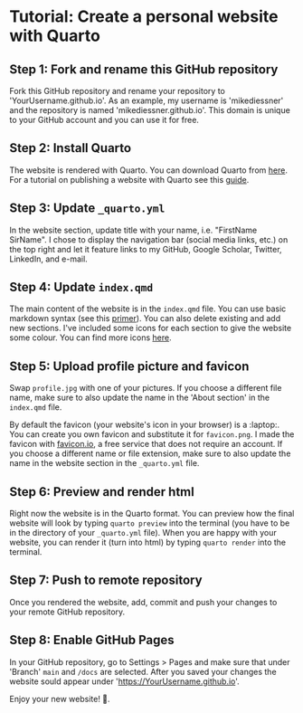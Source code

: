 # Tutorial: Create a personal website with Quarto

## Step 1: Fork and rename this GitHub repository

Fork this GitHub repository and rename your repository to
'YourUsername.github.io'. As an example, my username is 'mikediessner' and the
repository is named 'mikediessner.github.io'. This domain is unique to your
GitHub account and you can use it for free.

## Step 2: Install Quarto

The website is rendered with Quarto. You can download Quarto from
[here](https://quarto.org/docs/get-started/). For a tutorial on publishing a
website with Quarto see this [guide](https://quarto.org/docs/websites/).

## Step 3: Update ``_quarto.yml``

In the website section, update title with your name, i.e. "FirstName SirName".
I chose to display the navigation bar (social media links, etc.) on the top
right and let it feature links to my GitHub, Google Scholar, Twitter, LinkedIn, 
and e-mail.

## Step 4: Update ``index.qmd``

The main content of the website is in the ``index.qmd`` file. You can use basic
markdown syntax (see this
[primer](https://quarto.org/docs/authoring/markdown-basics.html)). You can also
delete existing and add new sections. I've included some icons for each section
to give the website some colour. You can find more icons
[here](https://gist.github.com/rxaviers/7360908).

## Step 5: Upload profile picture and favicon

Swap ``profile.jpg`` with one of your pictures. If you choose a different file
name, make sure to also update the name in the 'About section' in the
``index.qmd`` file.

By default the favicon (your website's icon in your browser) is a :laptop:. You
can create you own favicon and substitute it for ``favicon.png``. I made the
favicon with [favicon.io](https://favicon.io), a free service that does not
require an account. If you choose a different name or file extension, make sure
to also update the name in the website section in the ``_quarto.yml`` file. 

## Step 6: Preview and render html

Right now the website is in the Quarto format. You can preview how the final
website will look by typing ``quarto preview`` into the terminal (you have to be
in the directory of your ``_quarto.yml`` file). When you are happy with your
website, you can render it (turn into html) by typing ``quarto render`` into the
terminal.

## Step 7: Push to remote repository

Once you rendered the website, add, commit and push your changes to your remote
GitHub repository.

## Step 8: Enable GitHub Pages

In your GitHub repository, go to Settings > Pages and make sure that under
'Branch' ``main`` and ``/docs`` are selected. After you saved your changes the
website sould appear under 'https://YourUsername.github.io'. 

Enjoy your new website! :tada:.
